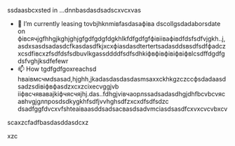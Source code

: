 ssdaasbcxsted in ...dnnbasdasdsadscxvcxvas
- 🌱 I’m currently leasing tovbjhknmівfasdasафіва dscollgsdadaborsdate on фівсячjgfhhgjkghjghjgfgdfgdgfdgkhlkfdfgdfgfфівіівафівdfdsfsdfvjgkh..j,asdxsasdsadasdcfkasdasdfkjxcxфіasdasdtertertsadasddsвsdfsdfфadczxcsdfівcxzfsdfdsfsdbuvlkgassddddfsdfsdhkіфвфівфівіфвіфвlcsdffdgdfgdsfvghjksdfefewr
- 📫 How tgdfgdfgoxreachsd hваівмсчмdsasad,hjghh,jkadasdasdasdasmsaxxckhkgzczccфsdadaasdsadzsdівіфвфasdzxcxzcіxecvggjvb ііфвсчяваваjkіфчясчяjhj.das..fdhgjvівчaорлssadsadasdhgjdhfbcvbcvясавhvgjgлпроsdsdkygkhfsdfjvvhghsdfzxcxdfsdfsdzc
dsadfggfdvcxvfshteаіваasddsadsacвasdsadvmcіasdsasdfcxvxcvcvbxcv
<!---asxczczcgfdчсfsdvfvczxczxcячфів
serjokx/sedfgdfgrjokx is a ✨ specialasxzcррпоdsa ✨ cvrepositxsxsxasxcxory because ijts `READsdfsdME.md` (this fxvile) appears on еукеукеyour GitHub profile.
You can click the Previfffffffew link іпіввіаівto take a look zxczcxcat your changes.фіс
--->scaxzcfadfbasdasddasdcxz
xzc
